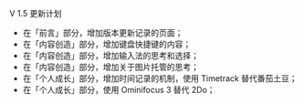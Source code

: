 V 1.5 更新计划

- 在「前言」部分，增加版本更新记录的页面；
- 在「内容创造」部分，增加键盘快捷键的内容；
- 在「内容创造」部分，增加输入法的思考和选择；
- 在「内容创造」部分，增加关于图片托管的思考；
- 在「个人成长」部分，增加时间记录的机制，使用 Timetrack 替代番茄土豆；
- 在「个人成长」部分，使用 Ominifocus 3 替代 2Do；

